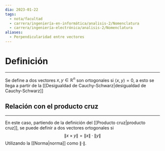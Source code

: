 ```yaml
---
dia: 2023-01-22
tags:
  - nota/facultad
  - carrera/ingeniería-en-informática/analisis-2/Nomenclatura
  - carrera/ingeniería-electrónica/analisis-2/Nomenclatura
aliases:
  - Perpendicularidad entre vectores
---
```

# Definición
---
Se define a dos vectores $x, y \in \mathbb{R}^n$ son ortogonales si $\langle x, y \rangle = 0$, a esto se llega a partir de la [[Desigualdad de Cauchy-Schwarz|desigualdad de Cauchy-Schwarz]] 

## Relación con el producto cruz
---
En este caso, partiendo de la definición del [[Producto cruz|producto cruz]], se puede definir a dos vectores ortogonales si 
$$ \lVert x \times y \rVert = \lVert x \rVert \cdot \lVert y \rVert$$
Utilizando la [[Norma|norma]] como $\lVert \cdot \rVert$.